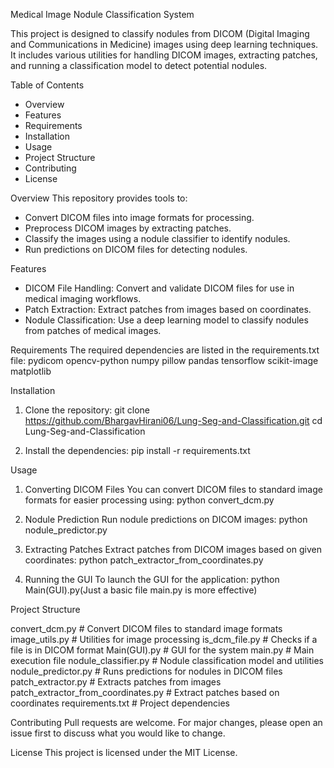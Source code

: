 
Medical Image Nodule Classification System

This project is designed to classify nodules from DICOM (Digital Imaging and Communications in Medicine) images using deep learning techniques. It includes various utilities for handling DICOM images, extracting patches, and running a classification model to detect potential nodules.

Table of Contents
- Overview
- Features
- Requirements
- Installation
- Usage
- Project Structure
- Contributing
- License

Overview
This repository provides tools to:
- Convert DICOM files into image formats for processing.
- Preprocess DICOM images by extracting patches.
- Classify the images using a nodule classifier to identify nodules.
- Run predictions on DICOM files for detecting nodules.

Features
- DICOM File Handling: Convert and validate DICOM files for use in medical imaging workflows.
- Patch Extraction: Extract patches from images based on coordinates.
- Nodule Classification: Use a deep learning model to classify nodules from patches of medical images.

Requirements
The required dependencies are listed in the requirements.txt file:
pydicom
opencv-python
numpy
pillow
pandas
tensorflow
scikit-image
matplotlib

Installation
1. Clone the repository:
   git clone https://github.com/BhargavHirani06/Lung-Seg-and-Classification.git
   cd Lung-Seg-and-Classification

   

2. Install the dependencies:
   pip install -r requirements.txt

Usage

1. Converting DICOM Files
You can convert DICOM files to standard image formats for easier processing using:
   python convert_dcm.py <path-to-dicom-file>

2. Nodule Prediction
Run nodule predictions on DICOM images:
   python nodule_predictor.py <path-to-dicom-file>

3. Extracting Patches
Extract patches from DICOM images based on given coordinates:
   python patch_extractor_from_coordinates.py <path-to-dicom-file> <coordinates>

4. Running the GUI
To launch the GUI for the application:
   python Main(GUI).py(Just a basic file main.py is more effective)

Project Structure

convert_dcm.py                   # Convert DICOM files to standard image formats
image_utils.py                   # Utilities for image processing
is_dcm_file.py                   # Checks if a file is in DICOM format
Main(GUI).py                     # GUI for the system
main.py                          # Main execution file
nodule_classifier.py             # Nodule classification model and utilities
nodule_predictor.py              # Runs predictions for nodules in DICOM files
patch_extractor.py               # Extracts patches from images
patch_extractor_from_coordinates.py # Extract patches based on coordinates
requirements.txt                 # Project dependencies

Contributing
Pull requests are welcome. For major changes, please open an issue first to discuss what you would like to change.

License
This project is licensed under the MIT License.
